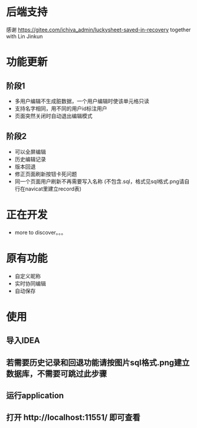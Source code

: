# 后端支持
感谢
https://gitee.com/ichiva_admin/luckysheet-saved-in-recovery
together with Lin Jinkun
# 功能更新
## 阶段1
- 多用户编辑不生成脏数据，一个用户编辑时使该单元格只读
- 支持名字相同，用不同的用户id标注用户
- 页面突然关闭时自动退出编辑模式
## 阶段2
- 可以全屏编辑
- 历史编辑记录
- 版本回退
- 修正页面刷新按钮卡死问题
- 同一个页面用户刷新不再需要写入名称
  (不包含.sql，格式见sql格式.png请自行在navicat里建立record表)
# 正在开发

- more to discover。。。

# 原有功能
- 自定义昵称
- 实时协同编辑
- 自动保存

# 使用
## 导入IDEA
## 若需要历史记录和回退功能请按图片sql格式.png建立数据库，不需要可跳过此步骤
## 运行application
## 打开 http://localhost:11551/ 即可查看
